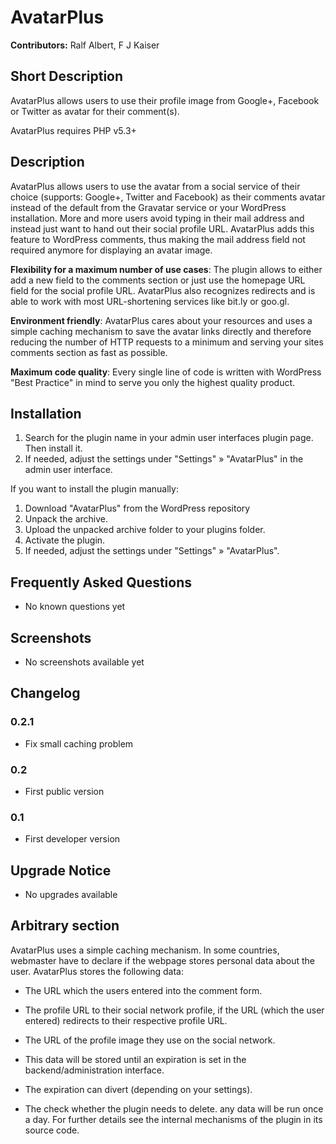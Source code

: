 # AvatarPlus #

**Contributors:** Ralf Albert, F J Kaiser

## Short Description ##
AvatarPlus allows users to use their profile image from Google+, Facebook or Twitter as avatar for their comment(s).

AvatarPlus requires PHP v5.3+

## Description ##
AvatarPlus allows users to use the avatar from a social service of their choice (supports: Google+, Twitter and Facebook) as their comments avatar instead of the default from the Gravatar service or your WordPress installation. More and more users avoid typing in their mail address and instead just want to hand out their social profile URL. AvatarPlus adds this feature to WordPress comments, thus making the mail address field not required anymore for displaying an avatar image.

**Flexibility for a maximum number of use cases**: The plugin allows to either add a new field to the comments section or just use the homepage URL field for the social profile URL. AvatarPlus also recognizes redirects and is able to work with most URL-shortening services like bit.ly or goo.gl.

**Environment friendly**: AvatarPlus cares about your resources and uses a simple caching mechanism to save the avatar links directly and therefore reducing the number of HTTP requests to a minimum and serving your sites comments section as fast as possible.

**Maximum code quality**: Every single line of code is written with WordPress "Best Practice" in mind to serve you only the highest quality product.


## Installation ##

1. Search for the plugin name in your admin user interfaces plugin page. Then install it.
2. If needed, adjust the settings under "Settings" » "AvatarPlus" in the admin user interface.

If you want to install the plugin manually:

1. Download "AvatarPlus" from the WordPress repository
2. Unpack the archive.
3. Upload the unpacked archive folder to your plugins folder.
4. Activate the plugin.
5. If needed, adjust the settings under "Settings" » "AvatarPlus".

## Frequently Asked Questions ##

 - No known questions yet

## Screenshots ##

 - No screenshots available yet

## Changelog ##

### 0.2.1 ###

* Fix small caching problem

### 0.2 ###

* First public version

### 0.1 ###

* First developer version

## Upgrade Notice ##

 - No upgrades available

## Arbitrary section ##

AvatarPlus uses a simple caching mechanism. In some countries, webmaster have to declare if the webpage stores personal data about the user. AvatarPlus stores the following data:

 - The URL which the users entered into the comment form.
 - The profile URL to their social network profile, if the URL (which the user entered) redirects to their respective profile URL.
 - The URL of the profile image they use on the social network.

 - This data will be stored until an expiration is set in the backend/administration interface.
 - The expiration can divert (depending on your settings).
 - The check whether the plugin needs to delete. any data will be run once a day. For further details see the internal mechanisms of the plugin in its source code.

